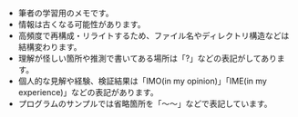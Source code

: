 

# 
* 筆者の学習用のメモです。
* 情報は古くなる可能性があります。
* 高頻度で再構成・リライトするため、ファイル名やディレクトリ構造などは結構変わります。
* 理解が怪しい箇所や推測で書いてある場所は「?」などの表記がしてあります。
* 個人的な見解や経験、検証結果は「IMO(in my opinion)」「IME(in my experience)」などの表記があります。
* プログラムのサンプルでは省略箇所を「〜〜」などで表記しています。